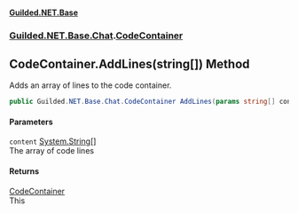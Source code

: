 
#### [Guilded.NET.Base](Guilded_NET_Base 'Guilded_NET_Base')
### [Guilded.NET.Base.Chat](Guilded_NET_Base#Guilded_NET_Base_Chat 'Guilded.NET.Base.Chat').[CodeContainer](CodeContainer 'Guilded.NET.Base.Chat.CodeContainer')
## CodeContainer.AddLines(string[]) Method
Adds an array of lines to the code container.  
```csharp
public Guilded.NET.Base.Chat.CodeContainer AddLines(params string[] content);
```

#### Parameters
<a name='Guilded_NET_Base_Chat_CodeContainer_AddLines(string__)_content'></a>
`content` [System.String](https://docs.microsoft.com/en-us/dotnet/api/System.String 'System.String')[[]](https://docs.microsoft.com/en-us/dotnet/api/System.Array 'System.Array')  
The array of code lines
  

#### Returns
[CodeContainer](CodeContainer 'Guilded.NET.Base.Chat.CodeContainer')  
This
